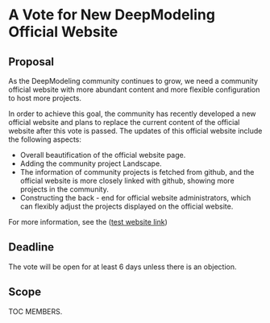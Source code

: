 # A Vote for New DeepModeling Official Website

## Proposal
As the DeepModeling community continues to grow, we need a community official website with more abundant content and more flexible configuration to host more projects.

In order to achieve this goal, the community has recently developed a new official website and plans to replace the current content of the official website after this vote is passed. The updates of this official website include the following aspects:
- Overall beautification of the official website page.
- Adding the community project Landscape.
- The information of community projects is fetched from github, and the official website is more closely linked with github, showing more projects in the community.
- Constructing the back - end for official website administrators, which can flexibly adjust the projects displayed on the official website.

For more information, see the ([test website link](https://test.deepmodeling.com/))

## Deadline

The vote will be open for at least 6 days unless there is an objection.

## Scope

TOC MEMBERS.
